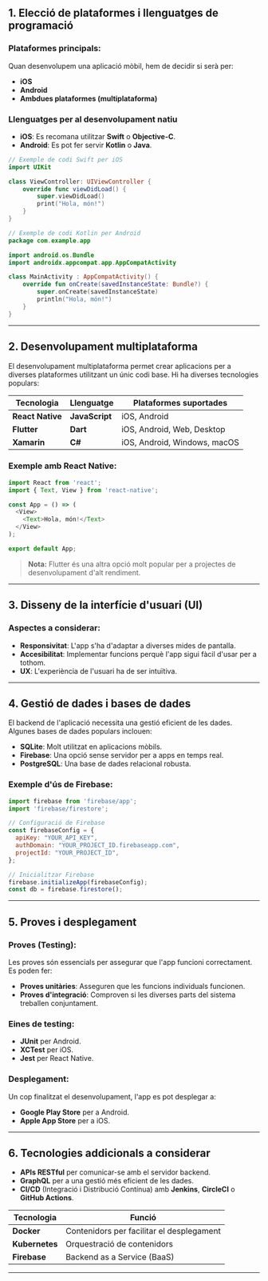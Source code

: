 ## **1. Elecció de plataformes i llenguatges de programació**

### **Plataformes principals:**
Quan desenvolupem una aplicació mòbil, hem de decidir si serà per:
- **iOS**
- **Android**
- **Ambdues plataformes (multiplataforma)**

### **Llenguatges per al desenvolupament natiu**
- **iOS**: Es recomana utilitzar **Swift** o **Objective-C**.
- **Android**: Es pot fer servir **Kotlin** o **Java**.

```swift
// Exemple de codi Swift per iOS
import UIKit

class ViewController: UIViewController {
    override func viewDidLoad() {
        super.viewDidLoad()
        print("Hola, món!")
    }
}
```

```kotlin
// Exemple de codi Kotlin per Android
package com.example.app

import android.os.Bundle
import androidx.appcompat.app.AppCompatActivity

class MainActivity : AppCompatActivity() {
    override fun onCreate(savedInstanceState: Bundle?) {
        super.onCreate(savedInstanceState)
        println("Hola, món!")
    }
}
```

---

## **2. Desenvolupament multiplataforma**
El desenvolupament multiplataforma permet crear aplicacions per a diverses plataformes utilitzant un únic codi base. Hi ha diverses tecnologies populars:

| **Tecnologia**   | **Llenguatge** | **Plataformes suportades**         |
|------------------|----------------|------------------------------------|
| **React Native** | **JavaScript**  | iOS, Android                      |
| **Flutter**      | **Dart**        | iOS, Android, Web, Desktop        |
| **Xamarin**      | **C#**          | iOS, Android, Windows, macOS      |

### **Exemple amb React Native**:
```javascript
import React from 'react';
import { Text, View } from 'react-native';

const App = () => (
  <View>
    <Text>Hola, món!</Text>
  </View>
);

export default App;
```

> **Nota:** Flutter és una altra opció molt popular per a projectes de desenvolupament d'alt rendiment.

---

## **3. Disseny de la interfície d'usuari (UI)**

### **Aspectes a considerar**:
- **Responsivitat**: L'app s'ha d'adaptar a diverses mides de pantalla.
- **Accesibilitat**: Implementar funcions perquè l'app sigui fàcil d'usar per a tothom.
- **UX**: L'experiència de l'usuari ha de ser intuïtiva.

---

## **4. Gestió de dades i bases de dades**

El backend de l'aplicació necessita una gestió eficient de les dades. Algunes bases de dades populars inclouen:

- **SQLite**: Molt utilitzat en aplicacions mòbils.
- **Firebase**: Una opció sense servidor per a apps en temps real.
- **PostgreSQL**: Una base de dades relacional robusta.

### **Exemple d'ús de Firebase**:
```javascript
import firebase from 'firebase/app';
import 'firebase/firestore';

// Configuració de Firebase
const firebaseConfig = {
  apiKey: "YOUR_API_KEY",
  authDomain: "YOUR_PROJECT_ID.firebaseapp.com",
  projectId: "YOUR_PROJECT_ID",
};

// Inicialitzar Firebase
firebase.initializeApp(firebaseConfig);
const db = firebase.firestore();
```

---

## **5. Proves i desplegament**

### **Proves (Testing)**:
Les proves són essencials per assegurar que l'app funcioni correctament. Es poden fer:
- **Proves unitàries**: Asseguren que les funcions individuals funcionen.
- **Proves d'integració**: Comproven si les diverses parts del sistema treballen conjuntament.

### **Eines de testing**:
- **JUnit** per Android.
- **XCTest** per iOS.
- **Jest** per React Native.

### **Desplegament**:
Un cop finalitzat el desenvolupament, l'app es pot desplegar a:
- **Google Play Store** per a Android.
- **Apple App Store** per a iOS.

---

## **6. Tecnologies addicionals a considerar**
- **APIs RESTful** per comunicar-se amb el servidor backend.
- **GraphQL** per a una gestió més eficient de les dades.
- **CI/CD** (Integració i Distribució Contínua) amb **Jenkins**, **CircleCI** o **GitHub Actions**.

| **Tecnologia**   | **Funció**                                  |
|------------------|---------------------------------------------|
| **Docker**       | Contenidors per facilitar el desplegament   |
| **Kubernetes**   | Orquestració de contenidors                 |
| **Firebase**     | Backend as a Service (BaaS)                 |

---
